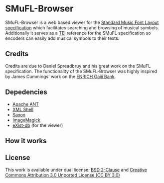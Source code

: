 SMuFL-Browser
================

SMuFL-Browser is a web based viewer for the [Standard Music Font Layout specification](http://www.smufl.org) which facilitates searching and browsing of musical symbols. Additionally it serves as a [TEI](http://www.tei-c.org) reference for the SMuFL specification so encoders can easily add musical symbols to their texts.


Credits
-------
Credits are due to Daniel Spreadbruy and his great work on the SMuFL specification. 
The functionality of the SMuFL-Browser was highly inspired by James Cummings' work on the [ENRICH Gaiji Bank](http://www.manuscriptorium.com/apps/gbank/).


Depedencies
-----------

* [Apache ANT](http://ant.apache.org)
* [XML Shell](http://www.xmlsh.org/HomePage)
* [Saxon](http://www.saxonica.com)
* [ImageMagick](http://www.imagemagick.org)
* [eXist-db](http://exist-db.org) (for the viewer)



How it works
------------




License
-------

This work is available under dual license: [BSD 2-Clause](http://opensource.org/licenses/BSD-2-Clause) and [Creative Commons Attribution 3.0 Unported License (CC BY 3.0)](http://creativecommons.org/licenses/by/3.0/)
